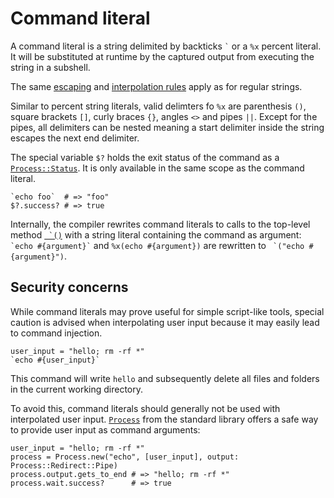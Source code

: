 # Command literal

A command literal is a string delimited by backticks `` ` `` or a `%x` percent literal.
It will be substituted at runtime by the captured output from executing the string in a subshell.

The same [escaping](./string.md#escaping) and [interpolation rules](./string.md#interpolation) apply as for regular strings.

Similar to percent string literals, valid delimters fo `%x` are parenthesis `()`, square brackets `[]`, curly braces `{}`, angles `<>` and pipes `||`. Except for the pipes, all delimiters can be nested meaning a start delimiter inside the string escapes the next end delimiter.

The special variable `$?` holds the exit status of the command as a [`Process::Status`](https://crystal-lang.org/api/0.27.0/Process/Status.html). It is only available in the same scope as the command literal.

```cr
`echo foo`  # => "foo"
$?.success? # => true
```

Internally, the compiler rewrites command literals to calls to the top-level method [`` `()``](https://crystal-lang.org/api/latest/toplevel.html#%60(command):String-class-method) with a string literal containing the command as argument: `` `echo #{argument}` `` and `%x(echo #{argument})` are rewritten to `` `("echo #{argument}")``.

## Security concerns

While command literals may prove useful for simple script-like tools, special caution is advised when interpolating user input because it may easily lead to command injection.

```cr
user_input = "hello; rm -rf *"
`echo #{user_input}`
```

This command will write `hello` and subsequently delete all files and folders in the current working directory.

To avoid this, command literals should generally not be used with interpolated user input. [`Process`](https://crystal-lang.org/api/latest/Process.html) from the standard library offers a safe way to provide user input as command arguments:

```cr
user_input = "hello; rm -rf *"
process = Process.new("echo", [user_input], output: Process::Redirect::Pipe)
process.output.gets_to_end # => "hello; rm -rf *"
process.wait.success?      # => true
```

